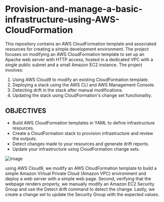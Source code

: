 # Provision-and-manage-a-basic-infrastructure-using-AWS-CloudFormation
This repository contains an AWS CloudFormation template and associated resources for creating a simple development environment. The project focuses on modifying an AWS CloudFormation template to set up an Apache web server with HTTP access, hosted in a dedicated VPC with a single public subnet and a small Amazon EC2 instance. 
The project involves:
   1. Using AWS Cloud9 to modify an existing CloudFormation template.
   2. Deploying a stack using the AWS CLI and AWS Management Console.
   3. Detecting drift in the stack after manual modifications.
   4. Updating the stack using CloudFormation's change set functionality.

## OBJECTIVES
 - Build AWS CloudFormation templates in YAML to define infrastructure resources.
 - Create a CloudFormation stack to provision infrastructure and review the outputs.
 - Detect changes made to your resources and generate drift reports.
 - Update your infrastructure using CloudFormation change sets.

![image](https://github.com/user-attachments/assets/4f4d9714-b309-4d69-91f3-e4d3576aa900)

using AWS Cloud9, we modify an AWS CloudFormation template to build a simple Amazon Virtual Private Cloud (Amazon VPC) environment and deploy a web server with a simple web page. Second, verifying that the webpage renders properly, we manually modify an Amazon EC2 Security Group and use the Detect drift command to detect the change. Lastly, we create a change set to update the Security Group with the expected values.

